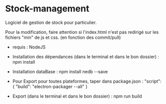 # Stock-management

Logiciel de gestion de stock pour particulier.

Pour la modification, faire attention si l'index.html n'est pas redirigé sur les fichiers "min" de js et css. (en fonction des commit/pull)

- requis : NodeJS

- Installation des dépendances (dans le terminal et dans le bon dossier) : npm install

- Installation dataBase : npm install nedb --save

- Pour Export pour toutes plateformes, taper dans package.json : 
	"script": {
		"build": "electron-packager --all"
	}
	
- Export (dans le terminal et dans le bon dossier) : npm run build